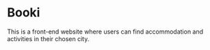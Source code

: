 # Booki
This is a front-end website where users can find accommodation and activities in their chosen city.
